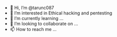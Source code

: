 - 👋 Hi, I’m @tarunc087
- 👀 I’m interested in  Ethical hacking and pentesting
- 🌱 I’m currently learning ...
- 💞️ I’m looking to collaborate on ...
- 📫 How to reach me ...

<!---
tarunc087/tarunc087 is a ✨ special ✨ repository because its `README.md` (this file) appears on your GitHub profile.
You can click the Preview link to take a look at your changes.
--->

